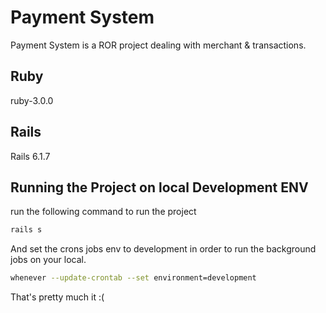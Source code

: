 # Payment System

Payment System is a ROR project dealing with merchant & transactions.

## Ruby

ruby-3.0.0

## Rails

Rails 6.1.7

## Running the Project on local Development ENV

run the following command to run the project

```bash
rails s
```

And set the crons jobs env to development in order to run the background jobs on your local.

```bash
whenever --update-crontab --set environment=development
```

That's pretty much it :(
